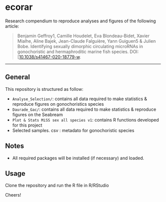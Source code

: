 # ecorar

Research compendium to reproduce analyses and figures of the following article:

>  Benjamin Geffroy1, Camille Houdelet, Eva Blondeau-Bidet, Xavier Mialhe, Aline Bajek, Jean-Claude Falguière, Yann Guiguen5 & Julien Bobe. Identifying sexually dimorphic circulating microRNAs in gonochoristic and hermaphroditic marine fish species. DOI: [[10.1038/s41467-020-18779-w](http://dx.doi.org/10.1038/s41467-020-18779-w](https://doi.org/10.1101/2024.10.11.617774)).

<hr />



## General

This repository is structured as follow:

- `Analyse_Selection/`: contains all data required to make statistics & reproduce figures on gonochoristics species
- `Daurade_Gac/`: contains all data required to make statistics & reproduce figures on the Seabream 
- `Plot & Stats MiSS sex all species v1`: contains R functions developed for this project
- Selected samples. csv : metadato for gonochoristic species


## Notes

- All required packages will be installed (if necessary) and loaded.
  



## Usage

Clone the repository and run the R file in R/RStudio

Cheers!
